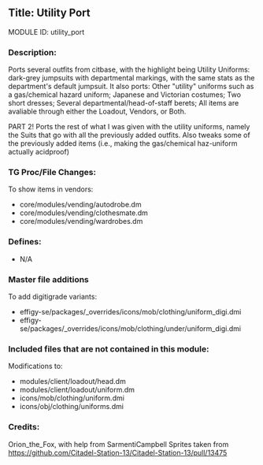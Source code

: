 ## Title: Utility Port

MODULE ID: utility_port

### Description:

Ports several outfits from citbase, with the highlight being Utility Uniforms: dark-grey jumpsuits with departmental markings, with the same stats as the department's default jumpsuit.
It also ports:
    Other "utility" uniforms such as a gas/chemical hazard uniform;
    Japanese and Victorian costumes;
    Two short dresses;
    Several departmental/head-of-staff berets;
All items are avaliable through either the Loadout, Vendors, or Both. 


PART 2!
Ports the rest of what I was given with the utility uniforms, namely the Suits that go with all the previously added outfits. Also tweaks some of the previously added items (i.e., making the gas/chemical haz-uniform actually acidproof)

### TG Proc/File Changes:

To show items in vendors:
- core/modules/vending/autodrobe.dm
- core/modules/vending/clothesmate.dm
- core/modules/vending/wardrobes.dm

### Defines:

- N/A

### Master file additions

To add digitigrade variants:
- effigy-se/packages/_overrides/icons/mob/clothing/uniform_digi.dmi
- effigy-se/packages/_overrides/icons/mob/clothing/under/uniform_digi.dmi

### Included files that are not contained in this module:

Modifications to:
- modules/client/loadout/head.dm
- modules/client/loadout/uniform.dm
- icons/mob/clothing/uniform.dmi
- icons/obj/clothing/uniforms.dmi

### Credits:

Orion_the_Fox, with help from SarmentiCampbell
Sprites taken from https://github.com/Citadel-Station-13/Citadel-Station-13/pull/13475
